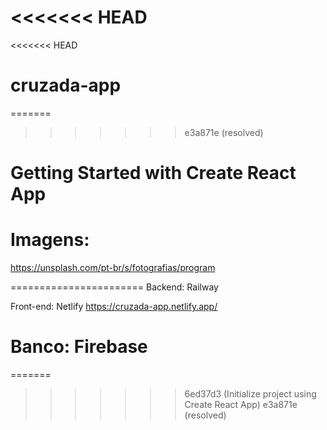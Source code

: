 <<<<<<< HEAD
=======
<<<<<<< HEAD
# cruzada-app
=======
>>>>>>> e3a871e (resolved)
# Getting Started with Create React App

# Imagens:
https://unsplash.com/pt-br/s/fotografias/program

=======================
Backend: Railway


Front-end: Netlify
https://cruzada-app.netlify.app/


Banco: Firebase
=======================







=======
>>>>>>> 6ed37d3 (Initialize project using Create React App)
>>>>>>> e3a871e (resolved)

